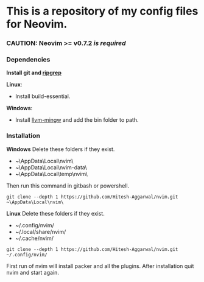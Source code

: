 # This is a repository of my config files for Neovim.

### **CAUTION**: Neovim >= v0.7.2 *is required*

### Dependencies

**Install git and [ripgrep](https://github.com/BurntSushi/ripgrep)**

**Linux**:
* Install build-essential.

**Windows**:
* Install [llvm-mingw](https://github.com/mstorsjo/llvm-mingw)
and add the bin folder to path.

### Installation

**Windows**
Delete these folders if they exist.

* ~\AppData\Local\nvim\
* ~\AppData\Local\nvim-data\
* ~\AppData\Local\temp\nvim\

Then run this command in gitbash or powershell.
```
git clone --depth 1 https://github.com/Hitesh-Aggarwal/nvim.git ~\AppData\Local\nvim\
```

**Linux**
Delete these folders if they exist.

* ~/.config/nvim/
* ~/.local/share/nvim/
* ~/.cache/nvim/

```
git clone --depth 1 https://github.com/Hitesh-Aggarwal/nvim.git ~/.config/nvim/
```

First run of nvim will install packer and all the plugins. After installation
quit nvim and start again.
